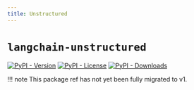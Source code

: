 ```yaml
---
title: Unstructured
---
```


# `langchain-unstructured`

[![PyPI - Version](https://img.shields.io/pypi/v/langchain-unstructured?label=%20)](https://pypi.org/project/langchain-unstructured/#history)
[![PyPI - License](https://img.shields.io/pypi/l/langchain-unstructured)](https://opensource.org/licenses/MIT)
[![PyPI - Downloads](https://img.shields.io/pepy/dt/langchain-unstructured)](https://pypistats.org/packages/langchain-unstructured)

!!! note
    This package ref has not yet been fully migrated to v1.
